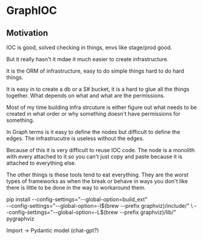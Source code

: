 # GraphIOC

## Motivation

IOC is good, solved checking in things, envs like stage/prod good.

But it really hasn't it mdae it much easier to create infrastructure.

It is the ORM of infrastructure, easy to do simple things hard to do hard things.

It is easy in to create a db or a S# bucket, it is a hard to glue all the things together. What depends on what and what are the permissions.

Most of my time building infra strcuture is either figure out what needs to be created in what order or why something doesn't have permissions for something.

In Graph terms is it easy to define the nodes but difficult to define the edges. The infrastrucutre is useless without the edges.

Because of this it is very difficult to reuse IOC code. The node is a monolith with every attached to it so you can't just copy and paste because it is attached to everything else.

The other things is these tools tend to eat everything. They are the worst types of frameworks as when the break or behave in ways you don't like there is little to be done in the way to workaround them.






pip install --config-settings="--global-option=build_ext" \
            --config-settings="--global-option=-I$(brew --prefix graphviz)/include/" \
            --config-settings="--global-option=-L$(brew --prefix graphviz)/lib/" \
            pygraphviz
			
			
			
Import -> Pydantic model (chat-gpt?)
